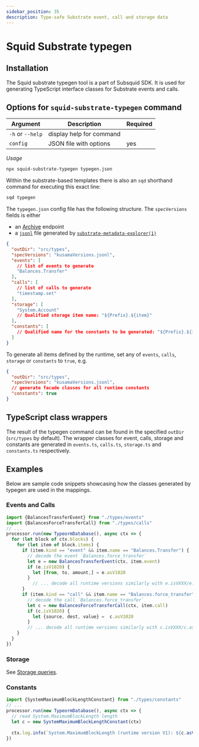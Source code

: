 ```yaml
---
sidebar_position: 35
description: Type-safe Substrate event, call and storage data
---
```


# Squid Substrate typegen

## Installation

The Squid substrate typegen tool is a part of Subsquid SDK. It is used for generating TypeScript interface classes for Substrate events and calls.

## Options for `squid-substrate-typegen` command

| Argument         | Description              | Required |
| ---------------- | ------------------------ | -------- |
| `-h` or `--help` | display help for command |          |
| `config`         | JSON file with options   | yes      |

*Usage*

```bash
npx squid-substrate-typegen typegen.json
```

Within the substrate-based templates there is also an `sqd` shorthand command for executing this exact line:

```bash
sqd typegen
```

The `typegen.json` config file has the following structure. The `specVersions` fields is either
 - an [Archive](/archives/) endpoint
 - a [`jsonl`](https://jsonlines.org) file generated by [`substrate-metadata-explorer(1)`](https://github.com/subsquid/squid-sdk/tree/master/substrate/substrate-metadata-explorer)


```json
{
  "outDir": "src/types",
  "specVersions": "kusamaVersions.jsonl",
  "events": [
    // list of events to generate
    "Balances.Transfer"
  ],
  "calls": [
    // list of calls to generate
    "timestamp.set"
  ],
  "storage": [
    "System.Account"
    // Qualified storage item name: "${Prefix}.${item}"
  ],
  "constants": [
    // Qualified name for the constants to be generated: "${Prefix}.${item}"
  ]
}
```

To generate all items defined by the runtime, set any of `events`, `calls`, `storage` or `constants` to `true`, e.g.

```json
{
  "outDir": "src/types",
  "specVersions": "kusamaVersions.jsonl",
  // generate facade classes for all runtime constants
  "constants": true
}
```



## TypeScript class wrappers

The result of the typegen command can be found in the specified `outDir` (`src/types` by default). The wrapper classes for event, calls, storage and constants are generated in `events.ts`, `calls.ts`, `storage.ts` and `constants.ts` respectively.

## Examples

Below are sample code snippets showcasing how the classes generated by typegen are used in the mappings.

### Events and Calls

```typescript
import {BalancesTransferEvent} from "./types/events"
import {BalancesForceTransferCall} from "./types/calls"
// ...
processor.run(new TypeormDatabase(), async ctx => {
  for (let block of ctx.blocks) {
    for (let item of block.items) {
      if (item.kind == "event" && item.name == "Balances.Transfer") {
        // decode the event `Balances.force_transfer`
        let e = new BalancesTransferEvent(ctx, item.event)
        if (e.isV1020) {            
          let [from, to, amount,] = e.asV1020
        } 
          // ... decode all runtime versions similarly with e.isVXXX/e.asVXXX
      }
      if (item.kind == "call" && item.name == "Balances.force_transfer") {
        // decode the call `Balances.force_transfer`
        let c = new BalancesForceTransferCall(ctx, item.call) 
        if (c.isV1020) {
          let {source, dest, value} =  c.asV1020
        }
        // ... decode all runtime versions similarly with c.isVXXX/c.asVXXX
    }
  }
})
```

### Storage

See [Storage queries](/substrate-indexing/storage-state-calls).

### Constants

```typescript
import {SystemMaximumBlockLengthConstant} from "./types/constants"
// ...
processor.run(new TypeormDatabase(), async ctx => {
  // read System.MaximumBlockLength length
  let c = new SystemMaximumBlockLengthConstant(ctx)
  
  ctx.log.info(`System.MaximumBlockLength (runtime version V1): ${c.asV1()}`)
})
```
